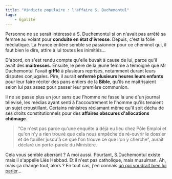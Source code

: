 ```yaml
---
title: "Vindicte populaire : l'affaire S. Duchemontul"
tags:
    - Égalité
---
```


Personne ne se serait intéressé à S. Duchemontul si on n'avait pas arrêté sa
femme au volant pour **conduite en état d'ivresse**. Depuis, c'est la folie
médiatique. La France entière semble se passionner pour ce cheminot qui, il faut
bien le dire, attire à lui toutes les inimitiés…

<!-- more -->

D'abord, on s'est rendu compte qu'elle buvait à cause de lui, parce qu'il avait
des **maitresses**. Ensuite, le père de la jeune femme a témoigné que Mr
Duchemontul l'avait **gifflé** à plusieurs reprises, notamment durant leurs
disputes conjugales. Pire, il aurait **enfermé plusieurs heures leurs enfants**
pour leur faire réciter des pans entiers de la **Bible**, qu'ils ne maitrisaient
selon lui pas assez pour passer leur première communion.

Il ne se passe plus un jour sans que l'homme ne fasse la une d'un journal
télévisé, les médias ayant senti à l'accoutrement le l'homme qu'ils tenaient un
sujet croustillant. Certains ministres réclamant même qu'il soit déchu de ses
droits constitutionnels pour des **affaires obscures d'allocations chômage**.

> "Ce n'est pas parce qu'une enquête a déjà eu lieu chez Pôle Emploi et qu'on
> n'y a rien trouvé que cela nous empêche de ré-ouvrir le dossier et de fouiller
> jusqu'à ce que l'on trouve ce que l'on y cherche", aurait déclaré un
> porte-parole du Ministère.

Cela vous semble aberrant ? A moi aussi. Pourtant, S.Duchemontul existe mais il
s'appelle Liès Hebbad. Et il n'est pas catholique, mais musulman. Ah, mais ça
change tout, alors ? En tout cas, j'en connais
[un qui voudrait bien lui parler](http://cestlagene.com/2010/04/27/petite-explication-entre-quatre-yeux/)…
